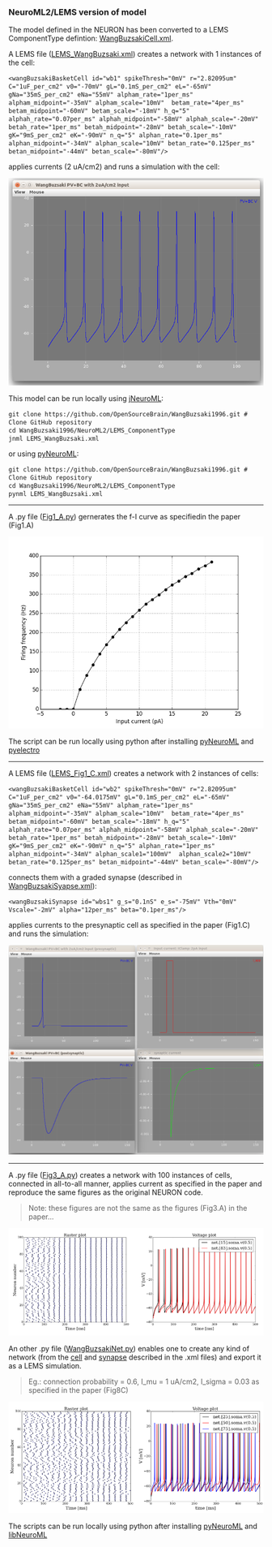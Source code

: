 ### NeuroML2/LEMS version of model 

The model defined in the NEURON has been converted to a LEMS ComponentType defintion: [WangBuzsakiCell.xml](https://github.com/OpenSourceBrain/WangBuzsaki1996/blob/master/NeuroML2/LEMS_ComponentType/WangBuzsakiCell.xml).

A LEMS file ([LEMS_WangBuzsaki.xml](https://github.com/OpenSourceBrain/WangBuzsaki1996/blob/master/NeuroML2/LEMS_ComponentType/LEMS_WangBuzsaki.xml)) creates a network with 1 instances of the cell:

    <wangBuzsakiBasketCell id="wb1" spikeThresh="0mV" r="2.82095um" C="1uF_per_cm2" v0="-70mV" gL="0.1mS_per_cm2" eL="-65mV" gNa="35mS_per_cm2" eNa="55mV" alpham_rate="1per_ms" alpham_midpoint="-35mV" alpham_scale="10mV"  betam_rate="4per_ms" betam_midpoint="-60mV" betam_scale="-18mV" h_q="5" alphah_rate="0.07per_ms" alphah_midpoint="-58mV" alphah_scale="-20mV" betah_rate="1per_ms" betah_midpoint="-28mV" betah_scale="-10mV"  gK="9mS_per_cm2" eK="-90mV" n_q="5" alphan_rate="0.1per_ms" alphan_midpoint="-34mV" alphan_scale="10mV" betan_rate="0.125per_ms" betan_midpoint="-44mV" betan_scale="-80mV"/>
                            
applies currents (2 uA/cm2) and runs a simulation with the cell:
  
![](https://raw.githubusercontent.com/OpenSourceBrain/WangBuzsaki1996/master/NeuroML2/LEMS_ComponentType/wangbuzsaki.png)
  
This model can be run locally using [jNeuroML](https://github.com/NeuroML/jNeuroML):
  
    git clone https://github.com/OpenSourceBrain/WangBuzsaki1996.git # Clone GitHub repository
    cd WangBuzsaki1996/NeuroML2/LEMS_ComponentType
    jnml LEMS_WangBuzsaki.xml
    
or using [pyNeuroML](https://github.com/NeuroML/pyNeuroML):
  
    git clone https://github.com/OpenSourceBrain/WangBuzsaki1996.git # Clone GitHub repository
    cd WangBuzsaki1996/NeuroML2/LEMS_ComponentType
    pynml LEMS_WangBuzsaki.xml

--------------------------------------------------------------------------------------------------------------

A .py file ([Fig1_A.py](https://github.com/OpenSourceBrain/WangBuzsaki1996/blob/master/NeuroML2/LEMS_ComponentType/Fig1_A.py)) gernerates the f-I curve as specifiedin the paper (Fig1.A)

![](https://raw.githubusercontent.com/OpenSourceBrain/WangBuzsaki1996/master/NeuroML2/LEMS_ComponentType/f-I_cure.png)

The script can be run locally using python after installing [pyNeuroML](https://github.com/NeuroML/pyNeuroML) and [pyelectro](https://github.com/NeuralEnsemble/pyelectro)
  
--------------------------------------------------------------------------------------------------------------

A LEMS file ([LEMS_Fig1_C.xml](https://github.com/OpenSourceBrain/WangBuzsaki1996/blob/master/NeuroML2/LEMS_ComponentType/LEMS_Fig1_C.xml)) creates a network with 2 instances of cells:

    <wangBuzsakiBasketCell id="wb2" spikeThresh="0mV" r="2.82095um" C="1uF_per_cm2" v0="-64.0175mV" gL="0.1mS_per_cm2" eL="-65mV" gNa="35mS_per_cm2" eNa="55mV" alpham_rate="1per_ms" alpham_midpoint="-35mV" alpham_scale="10mV"  betam_rate="4per_ms" betam_midpoint="-60mV" betam_scale="-18mV" h_q="5" alphah_rate="0.07per_ms" alphah_midpoint="-58mV" alphah_scale="-20mV" betah_rate="1per_ms" betah_midpoint="-28mV" betah_scale="-10mV"  gK="9mS_per_cm2" eK="-90mV" n_q="5" alphan_rate="1per_ms" alphan_midpoint="-34mV" alphan_scale1="100mV"  alphan_scale2="10mV" betan_rate="0.125per_ms" betan_midpoint="-44mV" betan_scale="-80mV"/>

connects them with a graded synapse (described in [WangBuzsakiSyapse.xml](https://github.com/OpenSourceBrain/WangBuzsaki1996/blob/master/NeuroML2/LEMS_ComponentType/WangBuzsakiSynapse.xml)):

    <wangBuzsakiSynapse id="wbs1" g_s="0.1nS" e_s="-75mV" Vth="0mV" Vscale="-2mV" alpha="12per_ms" beta="0.1per_ms"/>

applies currents to the presynaptic cell as specified in the paper (Fig1.C) and runs the simulation:

![](https://raw.githubusercontent.com/OpenSourceBrain/WangBuzsaki1996/master/NeuroML2/LEMS_ComponentType/wangbuzsakisynapse.png)

--------------------------------------------------------------------------------------------------------------

A .py file ([Fig3_A.py](https://github.com/OpenSourceBrain/WangBuzsaki1996/blob/master/NeuroML2/LEMS_ComponentType/Fig3_A.py)) creates a network with 100 instances of cells, connected in all-to-all manner, applies current as specified in the paper and reproduce the same figures as the original NEURON code.
> Note: these figures are not the same as the figures (Fig3.A) in the paper...

![](https://raw.githubusercontent.com/OpenSourceBrain/WangBuzsaki1996/master/NeuroML2/LEMS_ComponentType/wangbuzsakinetwork.png)

An other .py file ([WangBuzsakiNet.py](https://github.com/OpenSourceBrain/WangBuzsaki1996/blob/master/NeuroML2/LEMS_ComponentType/WangBuzsakiNet.py)) enables one to create any kind of network (from the [cell](https://github.com/OpenSourceBrain/WangBuzsaki1996/blob/master/NeuroML2/LEMS_ComponentType/WangBuzsakiCell.xml) and [synapse](https://github.com/OpenSourceBrain/WangBuzsaki1996/blob/master/NeuroML2/LEMS_ComponentType/WangBuzsakiSynapse.xml) described in the .xml files) and export it as a LEMS simulation.
> Eg.: connection probability = 0.6, I_mu = 1 uA/cm2, I_sigma = 0.03 as specified in the paper (Fig8C) 

![](https://raw.githubusercontent.com/OpenSourceBrain/WangBuzsaki1996/master/NeuroML2/LEMS_ComponentType/wangbuzsakinetwork2.png)

The scripts can be run locally using python after installing [pyNeuroML](https://github.com/NeuroML/pyNeuroML) and [libNeuroML](https://github.com/NeuralEnsemble/libNeuroML)







